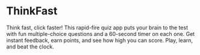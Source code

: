 # ThinkFast
Think fast, click faster! This rapid-fire quiz app puts your brain to the test with fun multiple-choice questions and a 60-second timer on each one. Get instant feedback, earn points, and see how high you can score. Play, learn, and beat the clock.
